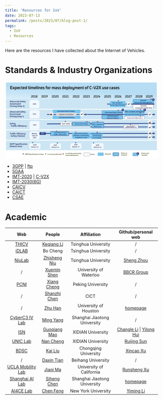 ```yaml
---
title: 'Resources for IoV'
date: 2023-07-13
permalink: /posts/2023/07/blog-post-1/
tags:
  - IoV
  - Resources
---
```


Here are the resources I have collected about the Internet of Vehicles.

Standards & Industry Organizations
======
![5GAA Roadmap for Advanced Driving Use Cases and Connectivity Technologies](/images/posts/20230713/roadmap.png.webp)

* [3GPP](https://www.3gpp.org/) &#124; [ftp](https://www.3gpp.org/ftp/)
* [5GAA](https://5gaa.org/)
* [IMT-2020](https://www.imt2020.org.cn/) &#124; [C-V2X](http://v2x.caict.ac.cn/index.html)
* [IMT-2030(6G)](https://www.imt2030.org.cn/)
* [CAICV](http://www.caicv.org.cn/index.php/index)
* [CAICT](http://www.caict.ac.cn/)
* [CSAE](https://zhishi.sae-china.org/)

Academic
======

| Web | People | Affiliation | Github/personal web |
| :---: | :---: | :---: | :---: |
| [THICV](https://www.labxing.com/thicv) | [Keqiang Li](https://scholar.google.com/citations?hl=en&user=x58fnLQAAAAJ&view_op=list_works&sortby=pubdate) | Tsinghua University | / |
| [iDLAB](http://www.idlab-tsinghua.com/thulab/labweb/index.html) | Bo Cheng | Tsinghua University | / |
| [NiuLab](http://network.ee.tsinghua.edu.cn/niulab/)      | [Zhisheng Niu](https://scholar.google.com/citations?hl=en&user=gnxgnwQAAAAJ&view_op=list_works&sortby=pubdate) | Tsinghua University       | [Sheng Zhou](http://network.ee.tsinghua.edu.cn/shengzhou/index.html)   |
| /   | [Xuemin Shen](https://scholar.google.com.hk/citations?hl=en&user=Bjl3GwoAAAAJ&view_op=list_works&sortby=pubdate) | University of Waterloo | [BBCR Group](https://uwaterloo.ca/broadband-communications-research-lab/) |
| [PCNI](http://pcni.pku.edu.cn/cn/homepage.html) | [Xiang Cheng](https://scholar.google.com.hk/citations?hl=en&user=RSLHBzgAAAAJ&view_op=list_works&sortby=pubdate) | Peking University | / |
| / | [Shanzhi Chen](https://scholar.google.com.hk/citations?hl=en&user=6j02EGoAAAAJ&view_op=list_works&sortby=pubdate) | CICT | / |
| / | [Zhu Han](https://scholar.google.com.hk/citations?hl=en&user=ty7wIXoAAAAJ&view_op=list_works&sortby=pubdate) | University of Houston | [homepage](http://www2.egr.uh.edu/~zhan2/) |
| [CyberC3 IV Lab](https://cyberc3.sjtu.edu.cn/index.htm) | [Ming Yang](https://scholar.google.com/citations?hl=en&user=0TCYA3YAAAAJ&view_op=list_works&sortby=pubdate) | Shanghai Jiaotong University | / |
| [ISN](https://isn.xidian.edu.cn/index.htm) | [Guoqiang Mao](https://scholar.google.com/citations?hl=en&user=v98il94AAAAJ&view_op=list_works&sortby=pubdate) | XIDIAN University | [Changle Li](https://scholar.google.com/citations?user=rTlcIV8AAAAJ&hl=en&oi=ao) &#124; [Yilong Hui](https://scholar.google.com/citations?hl=en&user=q0U7esoAAAAJ&view_op=list_works&sortby=pubdate) |
| [UNIC Lab](https://www.unicxidian.org/tour/) | [Nan Cheng](https://scholar.google.com/citations?hl=en&user=Cxm51twAAAAJ&view_op=list_works&sortby=pubdate) | XIDIAN University | [Ruijing Sun](https://scholar.google.com/citations?hl=en&user=R43nWm4AAAAJ&view_op=list_works&sortby=pubdate) |
| [BDSC](http://www.bdsc.site/) | [Kai Liu](https://scholar.google.com/citations?hl=en&user=6YkCbT8AAAAJ&view_op=list_works&sortby=pubdate) | Chongqing University | [Xincao Xu](https://www.neardws.com/) |
| / | [Daxin Tian](https://scholar.google.com/citations?hl=en&user=Dz3E33gAAAAJ&view_op=list_works&sortby=pubdate) | Beihang University | / |
| [UCLA Mobility Lab](https://mobility-lab.seas.ucla.edu/about/) | [Jiaqi Ma](https://scholar.google.com/citations?hl=en&user=S3cQz1AAAAAJ&view_op=list_works&sortby=pubdate) | University of California | [Runsheng Xu](https://github.com/DerrickXuNu) |
| [Shanghai AI Lab](https://www.shlab.org.cn/aboutus) | [Siheng Chen](https://scholar.google.com/citations?user=W_Q33RMAAAAJ&hl=en&oi=ao) | Shanghai Jiaotong University | [homepage](https://siheng-chen.github.io/) |
| [AI4CE Lab](https://ai4ce.github.io/) | [Chen Feng](https://scholar.google.com/citations?user=YeG8ZM0AAAAJ&hl=en&oi=ao) | New York University | [Yiming Li](https://roboticsyimingli.github.io/) |
